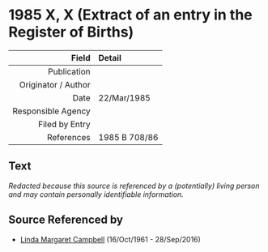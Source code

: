﻿---
layout: page
permalink: /sources/s56970073
---

# 1985 X, X (Extract of an entry in the Register of Births)

Field | Detail
---:|:---
Publication | 
Originator / Author | 
Date | 22/Mar/1985
Responsible Agency | 
Filed by Entry | 
References | 1985 B 708/86

## Text

_Redacted because this source is referenced by a (potentially) living person and may contain personally identifiable information._

## Source Referenced by

* [Linda Margaret Campbell](../people/@76650284@-linda-margaret-campbell-b1961-10-16-d2016-9-28.md) (16/Oct/1961 - 28/Sep/2016)

